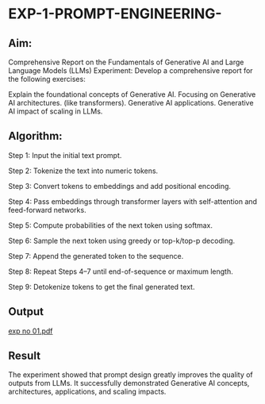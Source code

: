 # EXP-1-PROMPT-ENGINEERING-

## Aim: 
Comprehensive Report on the Fundamentals of Generative AI and Large Language Models (LLMs)
Experiment: Develop a comprehensive report for the following exercises:

Explain the foundational concepts of Generative AI.
Focusing on Generative AI architectures. (like transformers).
Generative AI applications.
Generative AI impact of scaling in LLMs.

## Algorithm:

Step 1: Input the initial text prompt.

Step 2: Tokenize the text into numeric tokens.

Step 3: Convert tokens to embeddings and add positional encoding.

Step 4: Pass embeddings through transformer layers with self-attention and feed-forward networks.

Step 5: Compute probabilities of the next token using softmax.

Step 6: Sample the next token using greedy or top-k/top-p decoding.

Step 7: Append the generated token to the sequence.

Step 8: Repeat Steps 4–7 until end-of-sequence or maximum length.

Step 9: Detokenize tokens to get the final generated text.

## Output

[exp no 01.pdf](https://github.com/user-attachments/files/22059398/exp.no.01.pdf)




## Result

The experiment showed that prompt design greatly improves the quality of outputs from LLMs. It successfully demonstrated Generative AI concepts, architectures, applications, and scaling impacts.
